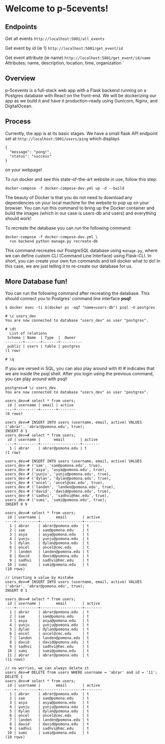 # Welcome to p-5cevents!

## Endpoints

Get all events
`http://localhost:5001/all_events`

Get event by id (ie 1)
`http://localhost:5001/get_event/id`

Get event attribute (ie name)
`http://localhost:5001/get_event/id/name`
Attributes;
name, description, location, time, organization
`

## Overview

p-5cevents is a full-stack web app with a Flask backend running on a Postgres database with React on the front-end. We will be dockerizing our app as we build it and have it production-ready using Gunicorn, Nginx, and DigitalOcean.

## Process

Currently, the app is at its basic stages. We have a small flask API endpoint set at `http://localhost:5001/users/ping` which displays
```
{
  "message": "pong!",
  "status": "success"
}
```
on your webpage!

To run docker and see this state-of-the-art website in use, follow this step:

```
docker-compose -f docker-compose-dev.yml up -d --build
```
The beauty of Docker is that you do not need to download any dependencies on your local machine for the website to pop up on your browser. You can run this command to bring up the Docker container and build the images (which in our case is users-db and users) and everything should work!

To recreate the database you can run the following command:

```
docker-compose -f docker-compose-dev.yml \
  run backend python manage.py recreate-db
```
This command recreates our PostgreSQL database using `manage.py`, where we can define custom CLI (Command Line Interface) using Flask-CLI. In short, you can create your own fun commands and tell docker what to do! In this case, we are just telling it to re-create our database for us.

## More Database fun!

You can run the following command after recreating the database. This should connect you to Postgres' command line interface **psql**!
```
$ docker exec -ti $(docker ps -aqf "name=users-db") psql -U postgres

# \c users_dev
You are now connected to database "users_dev" as user "postgres".

# \dt
  List of relations
 Schema | Name  | Type  |  Owner
--------+-------+-------+----------
 public | users | table | postgres
(1 row)

# \q 
```
If you are versed in SQL, you can also play around with it! # indicates that we are inside the psql shell.
After you login using the previous command, you can play around with psql!

```
postgres=# \c users_dev
You are now connected to database "users_dev" as user "postgres".

users_dev=# select * from users;
 id | username | email | active
----+----------+-------+--------
(0 rows)

users_dev=# INSERT INTO users (username, email, active) VALUES ('abrar', 'abrar@pomona.edu', true);
INSERT 0 1
users_dev=# select * from users;
 id | username |      email       | active
----+----------+------------------+--------
  1 | abrar    | abrar@pomona.edu | t
(1 row)

users_dev=# INSERT INTO users (username, email, active) VALUES
users_dev-# ('sae', 'sae@pomona.edu', true),
users_dev-# ('asya', 'asya@pomona.edu', true),
users_dev-# ('yunju', 'yunju@pomona.edu', true),
users_dev-# ('dylan', 'dylan@pomona.edu', true),
users_dev-# ('oncel', 'oncel@cmc.edu', true),
users_dev-# ('landen', 'landen@pomona.edu', true),
users_dev-# ('david', 'david@pomona.edu', true),
users_dev-# ('sadhvi', 'sadhvi@hmc.edu', true),
users_dev-# ('sumi', 'sumi@pomona.edu', true);
INSERT 0 9

users_dev=# select * from users;
 id | username |       email       | active
----+----------+-------------------+--------
  1 | abrar    | abrar@pomona.edu  | t
  2 | sae      | sae@pomona.edu    | t
  3 | asya     | asya@pomona.edu   | t
  4 | yunju    | yunju@pomona.edu  | t
  5 | dylan    | dylan@pomona.edu  | t
  6 | oncel    | oncel@cmc.edu     | t
  7 | landen   | landen@pomona.edu | t
  8 | david    | david@pomona.edu  | t
  9 | sadhvi   | sadhvi@hmc.edu    | t
 10 | sumi     | sumi@pomona.edu   | t
(10 rows)

// inserting a value by mistake
users_dev=# INSERT INTO users (username, email, active) VALUES ('abrar', 'abrar@pomona.edu', true);
INSERT 0 1

users_dev=# select * from users;
 id | username |       email       | active
----+----------+-------------------+--------
  1 | abrar    | abrar@pomona.edu  | t
  2 | sae      | sae@pomona.edu    | t
  3 | asya     | asya@pomona.edu   | t
  4 | yunju    | yunju@pomona.edu  | t
  5 | dylan    | dylan@pomona.edu  | t
  6 | oncel    | oncel@cmc.edu     | t
  7 | landen   | landen@pomona.edu | t
  8 | david    | david@pomona.edu  | t
  9 | sadhvi   | sadhvi@hmc.edu    | t
 10 | sumi     | sumi@pomona.edu   | t
 11 | abrar    | abrar@pomona.edu  | t
(11 rows)

// no worries, we can always delete it
users_dev=# DELETE from users WHERE username = 'abrar' and id = '11';
DELETE 1
users_dev=# select * from users;
 id | username |       email       | active
----+----------+-------------------+--------
  1 | abrar    | abrar@pomona.edu  | t
  2 | sae      | sae@pomona.edu    | t
  3 | asya     | asya@pomona.edu   | t
  4 | yunju    | yunju@pomona.edu  | t
  5 | dylan    | dylan@pomona.edu  | t
  6 | oncel    | oncel@cmc.edu     | t
  7 | landen   | landen@pomona.edu | t
  8 | david    | david@pomona.edu  | t
  9 | sadhvi   | sadhvi@hmc.edu    | t
 10 | sumi     | sumi@pomona.edu   | t
(10 rows)
```
